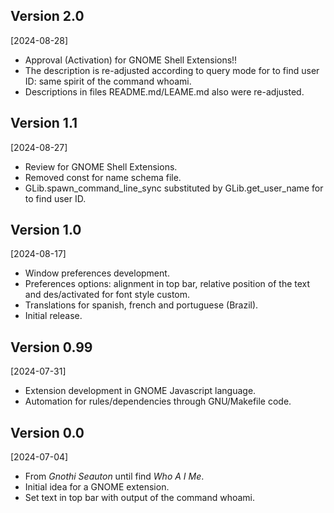 ## Version 2.0
[2024-08-28]

* Approval (Activation) for GNOME Shell Extensions!!
* The description is re-adjusted according to query mode for to find user ID: same
  spirit of the command whoami.
* Descriptions in files README.md/LEAME.md also were re-adjusted.

## Version 1.1
[2024-08-27]

* Review for GNOME Shell Extensions.
* Removed const for name schema file.
* GLib.spawn_command_line_sync substituted by GLib.get_user_name for to find user
  ID.

## Version 1.0
[2024-08-17]

* Window preferences development.
* Preferences options: alignment in top bar, relative position of the text and
  des/activated for font style custom.
* Translations for spanish, french and portuguese (Brazil).
* Initial release.

## Version 0.99
[2024-07-31]

* Extension development in GNOME Javascript language.
* Automation for rules/dependencies through GNU/Makefile code.

## Version 0.0
[2024-07-04]

* From _Gnothi Seauton_ until find _Who A I Me_.
* Initial idea for a GNOME extension.
* Set text in top bar with output of the command whoami.
